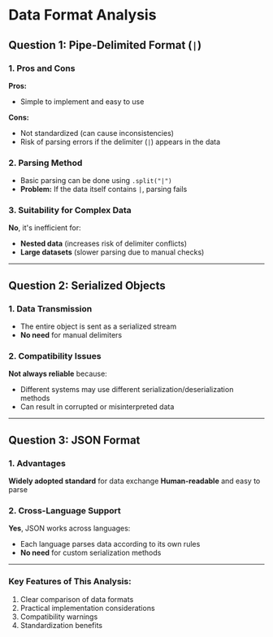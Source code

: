 # Data Format Analysis

## Question 1: Pipe-Delimited Format (`|`)

### 1. Pros and Cons
**Pros:**
- Simple to implement and easy to use

**Cons:**
- Not standardized (can cause inconsistencies)
- Risk of parsing errors if the delimiter (`|`) appears in the data

### 2. Parsing Method
- Basic parsing can be done using `.split("|")`
- **Problem:** If the data itself contains `|`, parsing fails

### 3. Suitability for Complex Data
**No**, it's inefficient for:
- **Nested data** (increases risk of delimiter conflicts)
- **Large datasets** (slower parsing due to manual checks)

---

## Question 2: Serialized Objects

### 1. Data Transmission
- The entire object is sent as a serialized stream
- **No need** for manual delimiters

### 2. Compatibility Issues
**Not always reliable** because:
- Different systems may use different serialization/deserialization methods
- Can result in corrupted or misinterpreted data

---

## Question 3: JSON Format

### 1. Advantages
**Widely adopted standard** for data exchange
**Human-readable** and easy to parse

### 2. Cross-Language Support
**Yes**, JSON works across languages:
- Each language parses data according to its own rules
- **No need** for custom serialization methods

---

### Key Features of This Analysis:
1. Clear comparison of data formats
2. Practical implementation considerations
3. Compatibility warnings
4. Standardization benefits